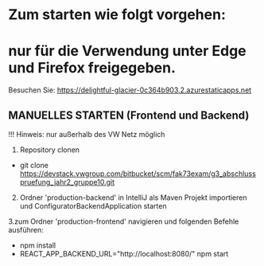 # Zum starten wie folgt vorgehen: 

# nur für die Verwendung unter Edge und Firefox freigegeben. 

Besuchen Sie: https://delightful-glacier-0c364b903.2.azurestaticapps.net

## MANUELLES STARTEN (Frontend und Backend)

!!! Hinweis: nur außerhalb des VW Netz möglich

1. Repository clonen
- git clone https://devstack.vwgroup.com/bitbucket/scm/fak73exam/g3_abschlusspruefung_jahr2_gruppe10.git

2. Ordner 'production-backend' in IntelliJ als Maven Projekt importieren und ConfiguratorBackendApplication starten

3.zum Ordner 'production-frontend' navigieren und folgenden Befehle ausführen:
 - npm install
 - REACT_APP_BACKEND_URL="http://localhost:8080/" npm start
